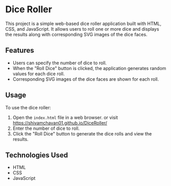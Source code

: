 # Dice Roller

This project is a simple web-based dice roller application built with HTML, CSS, and JavaScript. It allows users to roll one or more dice and displays the results along with corresponding SVG images of the dice faces.

## Features
- Users can specify the number of dice to roll.
- When the "Roll Dice" button is clicked, the application generates random values for each dice roll.
- Corresponding SVG images of the dice faces are shown for each roll.

## Usage
To use the dice roller:
1. Open the `index.html` file in a web browser. or visit https://shivamchavan01.github.io/DiceRoller/
2. Enter the number of dice to roll.
3. Click the "Roll Dice" button to generate the dice rolls and view the results.

## Technologies Used
- HTML
- CSS
- JavaScript

